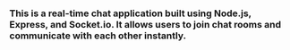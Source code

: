 ### This is a real-time chat application built using Node.js, Express, and Socket.io. It allows users to join chat rooms and communicate with each other instantly.

